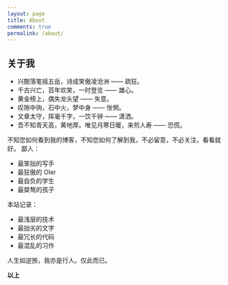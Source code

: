 ```yaml
---
layout: page
title: About
comments: true
permalink: /about/
---
```


## 关于我

- 兴酣落笔摇五岳，诗成笑傲凌沧洲 —— 疏狂。
- 千古兴亡，百年欢笑，一时登览 —— 雄心。
- 黄金榜上，偶失龙头望 —— 失意。
- 叹隙中驹，石中火，梦中身 —— 怅惘。
- 文章太守，挥毫千字，一饮千钟 —— 潇洒。
- 吾不知青天高，黄地厚。唯见月寒日暖，来煎人寿 —— 恐慌。

不知您如何看到我的博客，不知您如何了解到我，不必留意，不必关注，看看就好。
鄙人：

- 最笨拙的写手
- 最狂傲的 OIer
- 最自负的学生
- 最桀骜的孩子

本站记录：

- 最浅层的技术
- 最拙劣的文字
- 最冗长的代码
- 最混乱的习作

人生如逆旅，我亦是行人。仅此而已。

**以上** 
